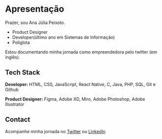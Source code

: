 
# Apresentação

Prazer,
sou Ana Júlia Peixoto.

- Product Designer
- Developer(último ano em Sistemas de Informação) 
- Poliglota

Estou documentando minha jornada como empreendedora pelo twitter (em inglês).



## Tech Stack

**Developer:** HTML, CSS, JavaScript, React Native, C, Java, PHP, SQL, Git e Github

**Product Designer:** Figma, Adobe XD, Miro, Adobe Photoshop, Adobe Illustrator
## Contact

Acompanhe minha jornada no [Twitter](https://twitter.com/notana_peixoto) ou [LinkedIn](https://www.linkedin.com/in/aj-p/)
